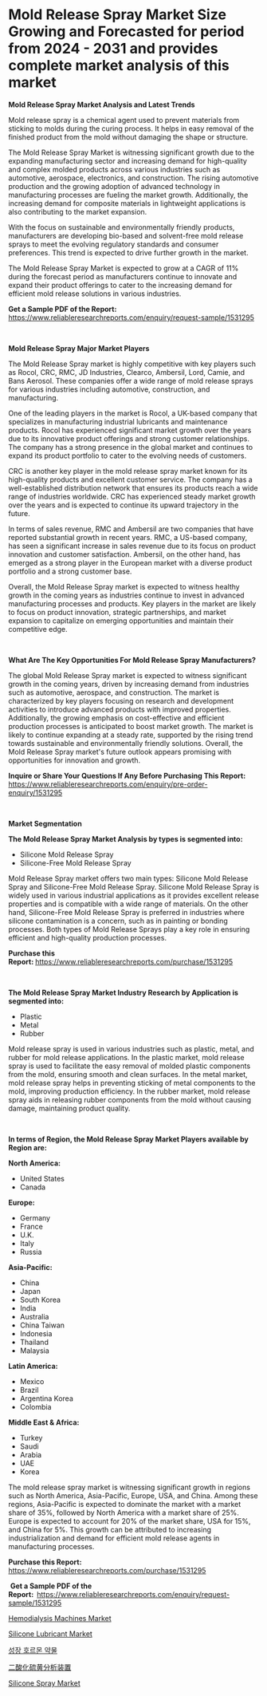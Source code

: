 <p><h1>Mold Release Spray Market Size Growing and Forecasted for period from 2024 - 2031 and provides complete market analysis of this market</h1></p><p><strong>Mold Release Spray Market Analysis and Latest Trends</strong></p>
<p><p>Mold release spray is a chemical agent used to prevent materials from sticking to molds during the curing process. It helps in easy removal of the finished product from the mold without damaging the shape or structure.</p><p>The Mold Release Spray Market is witnessing significant growth due to the expanding manufacturing sector and increasing demand for high-quality and complex molded products across various industries such as automotive, aerospace, electronics, and construction. The rising automotive production and the growing adoption of advanced technology in manufacturing processes are fueling the market growth. Additionally, the increasing demand for composite materials in lightweight applications is also contributing to the market expansion.</p><p>With the focus on sustainable and environmentally friendly products, manufacturers are developing bio-based and solvent-free mold release sprays to meet the evolving regulatory standards and consumer preferences. This trend is expected to drive further growth in the market.</p><p>The Mold Release Spray Market is expected to grow at a CAGR of 11% during the forecast period as manufacturers continue to innovate and expand their product offerings to cater to the increasing demand for efficient mold release solutions in various industries.</p></p>
<p><strong>Get a Sample PDF of the Report:&nbsp;</strong> <a href="https://www.reliableresearchreports.com/enquiry/request-sample/1531295">https://www.reliableresearchreports.com/enquiry/request-sample/1531295</a></p>
<p>&nbsp;</p>
<p><strong>Mold Release Spray Major Market Players</strong></p>
<p><p>The Mold Release Spray market is highly competitive with key players such as Rocol, CRC, RMC, JD Industries, Clearco, Ambersil, Lord, Camie, and Bans Aerosol. These companies offer a wide range of mold release sprays for various industries including automotive, construction, and manufacturing.</p><p>One of the leading players in the market is Rocol, a UK-based company that specializes in manufacturing industrial lubricants and maintenance products. Rocol has experienced significant market growth over the years due to its innovative product offerings and strong customer relationships. The company has a strong presence in the global market and continues to expand its product portfolio to cater to the evolving needs of customers.</p><p>CRC is another key player in the mold release spray market known for its high-quality products and excellent customer service. The company has a well-established distribution network that ensures its products reach a wide range of industries worldwide. CRC has experienced steady market growth over the years and is expected to continue its upward trajectory in the future.</p><p>In terms of sales revenue, RMC and Ambersil are two companies that have reported substantial growth in recent years. RMC, a US-based company, has seen a significant increase in sales revenue due to its focus on product innovation and customer satisfaction. Ambersil, on the other hand, has emerged as a strong player in the European market with a diverse product portfolio and a strong customer base.</p><p>Overall, the Mold Release Spray market is expected to witness healthy growth in the coming years as industries continue to invest in advanced manufacturing processes and products. Key players in the market are likely to focus on product innovation, strategic partnerships, and market expansion to capitalize on emerging opportunities and maintain their competitive edge.</p></p>
<p>&nbsp;</p>
<p><strong>What Are The Key Opportunities For Mold Release Spray Manufacturers?</strong></p>
<p><p>The global Mold Release Spray market is expected to witness significant growth in the coming years, driven by increasing demand from industries such as automotive, aerospace, and construction. The market is characterized by key players focusing on research and development activities to introduce advanced products with improved properties. Additionally, the growing emphasis on cost-effective and efficient production processes is anticipated to boost market growth. The market is likely to continue expanding at a steady rate, supported by the rising trend towards sustainable and environmentally friendly solutions. Overall, the Mold Release Spray market's future outlook appears promising with opportunities for innovation and growth.</p></p>
<p><strong>Inquire or Share Your Questions If Any Before Purchasing This Report:</strong> <a href="https://www.reliableresearchreports.com/enquiry/pre-order-enquiry/1531295">https://www.reliableresearchreports.com/enquiry/pre-order-enquiry/1531295</a></p>
<p>&nbsp;</p>
<p><strong>Market Segmentation</strong></p>
<p><strong>The Mold Release Spray Market Analysis by types is segmented into:</strong></p>
<p><ul><li>Silicone Mold Release Spray</li><li>Silicone-Free Mold Release Spray</li></ul></p>
<p><p>Mold Release Spray market offers two main types: Silicone Mold Release Spray and Silicone-Free Mold Release Spray. Silicone Mold Release Spray is widely used in various industrial applications as it provides excellent release properties and is compatible with a wide range of materials. On the other hand, Silicone-Free Mold Release Spray is preferred in industries where silicone contamination is a concern, such as in painting or bonding processes. Both types of Mold Release Sprays play a key role in ensuring efficient and high-quality production processes.</p></p>
<p><strong>Purchase this Report:&nbsp;</strong><a href="https://www.reliableresearchreports.com/purchase/1531295">https://www.reliableresearchreports.com/purchase/1531295</a></p>
<p>&nbsp;</p>
<p><strong>The Mold Release Spray Market Industry Research by Application is segmented into:</strong></p>
<p><ul><li>Plastic</li><li>Metal</li><li>Rubber</li></ul></p>
<p><p>Mold release spray is used in various industries such as plastic, metal, and rubber for mold release applications. In the plastic market, mold release spray is used to facilitate the easy removal of molded plastic components from the mold, ensuring smooth and clean surfaces. In the metal market, mold release spray helps in preventing sticking of metal components to the mold, improving production efficiency. In the rubber market, mold release spray aids in releasing rubber components from the mold without causing damage, maintaining product quality.</p></p>
<p>&nbsp;</p>
<p><strong>In terms of Region, the Mold Release Spray Market Players available by Region are:</strong></p>
<p>
    <p> <strong> North America: </strong>
        <ul>
            <li>United States</li>
            <li>Canada</li>
        </ul>
        </p> 
    <p> <strong> Europe: </strong>
        <ul>
            <li>Germany</li>
            <li>France</li>
            <li>U.K.</li>
            <li>Italy</li>
            <li>Russia</li>
        </ul>
        </p> 
    <p> <strong> Asia-Pacific: </strong>
        <ul>
            <li>China</li>
            <li>Japan</li>
            <li>South Korea</li>
            <li>India</li>
            <li>Australia</li>
            <li>China Taiwan</li>
            <li>Indonesia</li>
            <li>Thailand</li>
            <li>Malaysia</li>
        </ul>
        </p> 
    <p> <strong> Latin America: </strong>
        <ul>
            <li>Mexico</li>
            <li>Brazil</li>
            <li>Argentina Korea</li>
            <li>Colombia</li>
        </ul>
        </p> 
    <p> <strong> Middle East & Africa: </strong>
        <ul>
            <li>Turkey</li>
            <li>Saudi</li>
            <li>Arabia</li>
            <li>UAE</li>
            <li>Korea</li>
        </ul>
    </p>
    </p>
<p><p>The mold release spray market is witnessing significant growth in regions such as North America, Asia-Pacific, Europe, USA, and China. Among these regions, Asia-Pacific is expected to dominate the market with a market share of 35%, followed by North America with a market share of 25%. Europe is expected to account for 20% of the market share, USA for 15%, and China for 5%. This growth can be attributed to increasing industrialization and demand for efficient mold release agents in manufacturing processes.</p></p>
<p><strong>Purchase this Report: </strong><a href="https://www.reliableresearchreports.com/purchase/1531295">https://www.reliableresearchreports.com/purchase/1531295</a></p>
<p>&nbsp;<strong>Get a Sample PDF of the Report:&nbsp;&nbsp;</strong><a href="https://www.reliableresearchreports.com/enquiry/request-sample/1531295">https://www.reliableresearchreports.com/enquiry/request-sample/1531295</a></p>
<p><strong></strong></p>
<p><p><a href="https://issuu.com/reportprime-2/docs/hemodialysis-machines-market-size-2030.pptx">Hemodialysis Machines Market</a></p><p><a href="https://github.com/Whitneyboyettebo9kiw7yr13/Market-Research-Report-List-1/blob/main/silicone-lubricant-market.md">Silicone Lubricant Market</a></p><p><a href="https://github.com/vsn7qpua81q/Market-Research-Report-List-1/blob/main/8899881191023.md">성장 호르몬 약물</a></p><p><a href="https://github.com/adcxff01450218/Market-Research-Report-List-1/blob/main/9082719191178.md">二酸化硫黄分析装置</a></p><p><a href="https://github.com/sonuprakash1/Market-Research-Report-List-1/blob/main/silicone-spray-market.md">Silicone Spray Market</a></p></p>